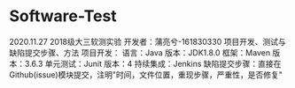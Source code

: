 # Software-Test
2020.11.27
2018级大三软测实验
开发者：蒲亮兮-161830330
项目开发、测试与缺陷提交步骤、方法
项目开发：
语言：Java 版本：JDK1.8.0
框架：Maven 版本：3.6.3
单元测试：Junit 版本：4
持续集成：Jenkins
缺陷提交步骤：直接在Github(issue)模块提交，注明"时间，文件位置，重现步骤，严重性，是否修复"

